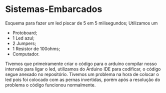 # Sistemas-Embarcados
  Esquema para fazer um led piscar de 5 em 5 milisegundos;
  Utilizamos um 
  - Protoboard;
  - 1 Led azul;
  - 2 Jumpers; 
  - 1 Resistor de 100ohms;
  - Computador.
  
  Tivemos que primeiramente criar o código para o arduíno compilar nosso intervalo para ligar o led, utilizamos do Arduino IDE para codificar, o código segue anexado no repositório.
  Tivemos um problema na hora de colocar o led pois foi colocado com as pernas invertidas, porém após a resolução do problema o código funcionou normalmente.
